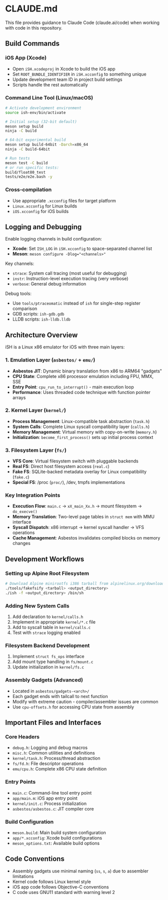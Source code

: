 # CLAUDE.md

This file provides guidance to Claude Code (claude.ai/code) when working with code in this repository.

## Build Commands

### iOS App (Xcode)
- Open `iSH.xcodeproj` in Xcode to build the iOS app
- Set `ROOT_BUNDLE_IDENTIFIER` in `iSH.xcconfig` to something unique
- Update development team ID in project build settings
- Scripts handle the rest automatically

### Command Line Tool (Linux/macOS)
```bash
# Activate development environment
source ish-env/bin/activate

# Initial setup (32-bit default)
meson setup build
ninja -C build

# 64-bit experimental build
meson setup build-64bit -Darch=x86_64
ninja -C build-64bit

# Run tests
meson test -C build
# or run specific tests:
build/float80_test
tests/e2e/e2e.bash -y
```

### Cross-compilation
- Use appropriate `.xcconfig` files for target platform
- `Linux.xcconfig` for Linux builds
- `iOS.xcconfig` for iOS builds

## Logging and Debugging

Enable logging channels in build configuration:
- **Xcode**: Set `ISH_LOG` in `iSH.xcconfig` to space-separated channel list
- **Meson**: `meson configure -Dlog="<channels>"`

Key channels:
- `strace`: System call tracing (most useful for debugging)
- `instr`: Instruction-level execution tracing (very verbose)
- `verbose`: General debug information

Debug tools:
- Use `tools/ptraceomatic` instead of `ish` for single-step register comparison
- GDB scripts: `ish-gdb.gdb`
- LLDB scripts: `ish-lldb.lldb`

## Architecture Overview

iSH is a Linux x86 emulator for iOS with three main layers:

### 1. Emulation Layer (`asbestos/` + `emu/`)
- **Asbestos JIT**: Dynamic binary translation from x86 to ARM64 "gadgets"
- **CPU State**: Complete x86 processor emulation including FPU, MMX, SSE
- **Entry Point**: `cpu_run_to_interrupt()` - main execution loop
- **Performance**: Uses threaded code technique with function pointer arrays

### 2. Kernel Layer (`kernel/`)
- **Process Management**: Linux-compatible task abstraction (`task.h`)
- **System Calls**: Complete Linux syscall compatibility layer (`calls.h`)
- **Memory Management**: Virtual memory with copy-on-write (`memory.h`)
- **Initialization**: `become_first_process()` sets up initial process context

### 3. Filesystem Layer (`fs/`)
- **VFS Core**: Virtual filesystem switch with pluggable backends
- **Real FS**: Direct host filesystem access (`real.c`)
- **Fake FS**: SQLite-backed metadata overlay for Linux compatibility (`fake.c`)
- **Special FS**: /proc (`proc/`), /dev, tmpfs implementations

### Key Integration Points
- **Execution Flow**: `main.c` → `xX_main_Xx.h` → mount filesystem → `do_execve()`
- **Memory Translation**: Two-level page tables in `struct mem` with MMU interface
- **Syscall Dispatch**: x86 interrupt → kernel syscall handler → VFS operations
- **Cache Management**: Asbestos invalidates compiled blocks on memory changes

## Development Workflows

### Setting up Alpine Root Filesystem
```bash
# Download Alpine minirootfs i386 tarball from alpinelinux.org/downloads/
./tools/fakefsify <tarball> <output_directory>
./ish -f <output_directory> /bin/sh
```

### Adding New System Calls
1. Add declaration to `kernel/calls.h`
2. Implement in appropriate `kernel/*.c` file
3. Add to syscall table in `kernel/calls.c`
4. Test with `strace` logging enabled

### Filesystem Backend Development
1. Implement `struct fs_ops` interface
2. Add mount type handling in `fs/mount.c`
3. Update initialization in `kernel/fs.c`

### Assembly Gadgets (Advanced)
- Located in `asbestos/gadgets-<arch>/`
- Each gadget ends with tailcall to next function
- Modify with extreme caution - compiler/assembler issues are common
- Use `cpu-offsets.h` for accessing CPU state from assembly

## Important Files and Interfaces

### Core Headers
- `debug.h`: Logging and debug macros
- `misc.h`: Common utilities and definitions
- `kernel/task.h`: Process/thread abstraction
- `fs/fd.h`: File descriptor operations
- `emu/cpu.h`: Complete x86 CPU state definition

### Entry Points
- `main.c`: Command-line tool entry point
- `app/main.m`: iOS app entry point
- `kernel/init.c`: Process initialization
- `asbestos/asbestos.c`: JIT compiler core

### Build Configuration
- `meson.build`: Main build system configuration
- `app/*.xcconfig`: Xcode build configurations
- `meson_options.txt`: Available build options

## Code Conventions

- Assembly gadgets use minimal naming (`ss`, `s`, `a`) due to assembler limitations
- Kernel code follows Linux kernel style
- iOS app code follows Objective-C conventions
- C code uses GNU11 standard with warning level 2